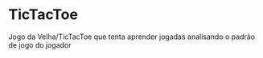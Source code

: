 # TicTacToe
Jogo da Velha/TicTacToe que tenta aprender jogadas analisando o padrão de jogo do jogador
